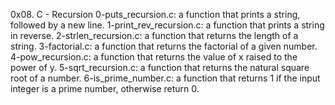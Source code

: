 0x08. C - Recursion
0-puts_recursion.c: a function that prints a string, followed by a new line.
1-print_rev_recursion.c: a function that prints a string in reverse.
2-strlen_recursion.c: a function that returns the length of a string.
3-factorial.c: a function that returns the factorial of a given number.
4-pow_recursion.c: a function that returns the value of x raised to the power of y.
5-sqrt_recursion.c: a function that returns the natural square root of a number.
6-is_prime_number.c: a function that returns 1 if the input integer is a prime number, otherwise return 0.
